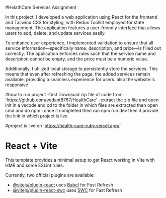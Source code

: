 #HelathCare Services Assignment

In this project, I developed a web application using React for the frontend and Tailwind CSS for styling, with Redux Toolkit employed for state management. The application features a user-friendly interface that allows users to add, delete, and update services easily.

To enhance user experience, I implemented validation to ensure that all service information—specifically name, description, and price—is filled out correctly. The application enforces rules such that the service name and description cannot be empty, and the price must be a numeric value.

Additionally, I utilized local storage to persistently store the services. This means that even after refreshing the page, the added services remain available, providing a seamless experience for users. also the website is responsive

#how to run project
-first Download zip file of code from 'https://github.com/vedant8767/HealthCare'
-extract the zip file and open init in a vscode and cd to the folder in which files are extracted then open cmd and do npm i once it completed then run npm run dev then it provide the link in which project is live

#project is live on
'https://health-care-ruby.vercel.app/'

# React + Vite

This template provides a minimal setup to get React working in Vite with HMR and some ESLint rules.

Currently, two official plugins are available:

- [@vitejs/plugin-react](https://github.com/vitejs/vite-plugin-react/blob/main/packages/plugin-react/README.md) uses [Babel](https://babeljs.io/) for Fast Refresh
- [@vitejs/plugin-react-swc](https://github.com/vitejs/vite-plugin-react-swc) uses [SWC](https://swc.rs/) for Fast Refresh
